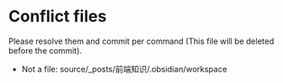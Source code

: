 # Conflict files
Please resolve them and commit per command (This file will be deleted before the commit).
- Not a file: source/_posts/前端知识/.obsidian/workspace